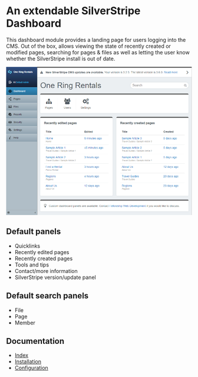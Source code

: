 # An extendable SilverStripe Dashboard

This dashboard module provides a landing page for users logging into the CMS. Out of the box, allows viewing the state of recently created or modified pages, searching for pages & files as well as letting the user know whether the SilverStripe install is out of date.

![Dashboard module screenshot](docs/en/images/dashboard-module-screenshot.png)

## Default panels
* Quicklinks
* Recently edited pages
* Recently created pages
* Tools and tips
* Contact/more information
* SilverStripe version/update panel

## Default search panels
* File
* Page
* Member

## Documentation
* [Index](docs/en/index.md)
* [Installation](docs/en/index.md#installation-with-composer)
* [Configuration](docs/en/index.md#configuration)
